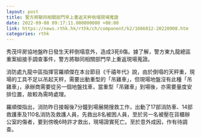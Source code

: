```yaml
---
layout: post
title: 警方將聯同相關部門早上重返天秤倒塌現場蒐證
date: 2022-09-08 09:17:11.000000000 +08:00
link: https://news.rthk.hk/rthk/ch/component/k2/1666012-20220908.htm
categories: rthk
---
```


秀茂坪房協地盤昨日發生天秤倒塌意外，造成3死6傷。據了解，警方東九龍總區重案組接手調查事件，警方將聯同相關部門早上重返現場蒐證。

消防處九龍中區指揮官羅順傑在本台節目《千禧年代》說，由於倒塌的天秤重，現場的工具不足以吊起天秤，需要出動重型的「吊雞車」，但現場地盤沒有此種「吊雞車」，承辦商需要從另一個地盤找車，當重型「吊雞車」到場後，亦需要量度安排位置，故較為需時處理。

羅順傑指出，消防昨日接報後7分鐘到場展開搜救工作，出動了17部消防車、14部救護車及110名消防及救護人員，先救出8名被困人員，至於另一名被壓在貨櫃辦公室的傷者，要到傍晚6時許才救出，現場證實死亡。至於意外成因，作有待調查。
